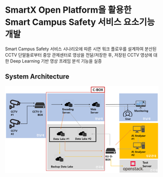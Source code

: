# SmartX Open Platform을 활용한 Smart Campus Safety 서비스 요소기능 개발


Smart Campus Safety 서비스 시나리오에 따른 시연 워크 플로우를 설계하여 분산된 CCTV 단말들로부터 중앙 관제센터로 영상을 전달/저장한 후, 저장된 CCTV 영상에 대한 Deep Learning 기반 영상 프레임 분석 기능을 실증

## System Architecture
![Architecture](./images/architecture.png)

